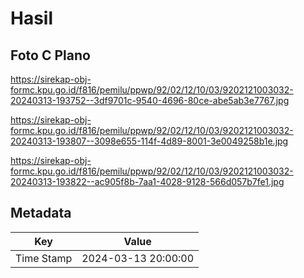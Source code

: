 # Hasil

## Foto C Plano

https://sirekap-obj-formc.kpu.go.id/f816/pemilu/ppwp/92/02/12/10/03/9202121003032-20240313-193752--3df9701c-9540-4696-80ce-abe5ab3e7767.jpg

https://sirekap-obj-formc.kpu.go.id/f816/pemilu/ppwp/92/02/12/10/03/9202121003032-20240313-193807--3098e655-114f-4d89-8001-3e0049258b1e.jpg

https://sirekap-obj-formc.kpu.go.id/f816/pemilu/ppwp/92/02/12/10/03/9202121003032-20240313-193822--ac905f8b-7aa1-4028-9128-566d057b7fe1.jpg


## Metadata

| Key        | Value               |
| ---------- | ------------------- |
| Time Stamp | 2024-03-13 20:00:00 |



